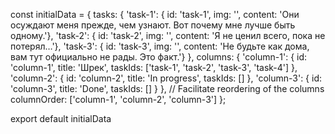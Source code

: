 const initialData = {
	tasks: {
        'task-1': { id: 'task-1', img: '', content: 'Они осуждают меня прежде, чем узнают. Вот почему мне лучше быть одному.'},
        'task-2': { id: 'task-2', img: '', content: 'Я не ценил всего, пока не потерял…'},
        'task-3': { id: 'task-3', img: '', content: 'Не будьте как дома, вам тут официально не рады. Это факт.'}
	},
	columns: {
		'column-1': {
			id: 'column-1',
            title: 'Шрек',
			taskIds: ['task-1', 'task-2', 'task-3', 'task-4']
        },
        'column-2': {
            id: 'column-2',
            title: 'In progress',
            taskIds: []
        },
        'column-3': {
            id: 'column-3',
            title: 'Done',
            taskIds: []
        }
	},
	// Facilitate reordering of the columns
	columnOrder: ['column-1', 'column-2', 'column-3']
};

export default initialData